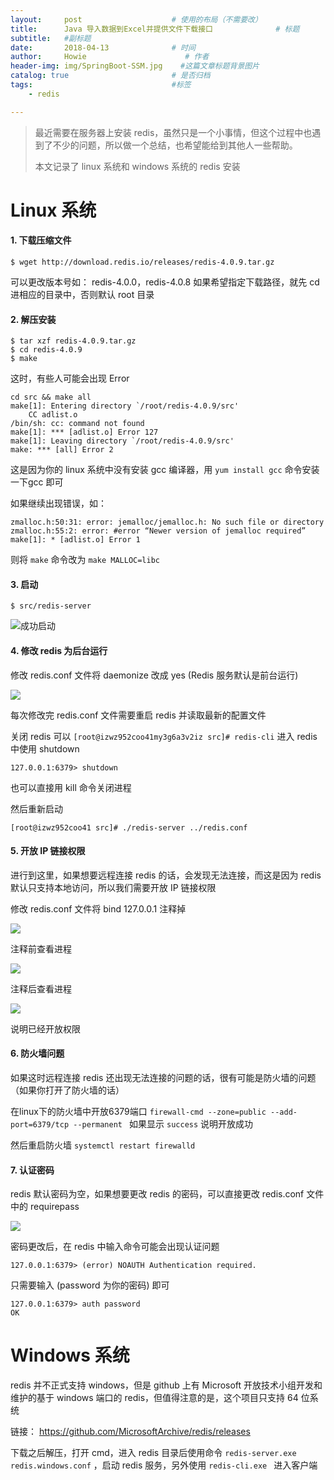 ```yaml
---
layout:     post                    # 使用的布局（不需要改）
title:      Java 导入数据到Excel并提供文件下载接口              # 标题 
subtitle:   #副标题
date:       2018-04-13              # 时间
author:     Howie                      # 作者
header-img: img/SpringBoot-SSM.jpg    #这篇文章标题背景图片
catalog: true                       # 是否归档
tags:                               #标签
    - redis

---
```


> 最近需要在服务器上安装 redis，虽然只是一个小事情，但这个过程中也遇到了不少的问题，所以做一个总结，也希望能给到其他人一些帮助。
>
> 本文记录了 linux 系统和 windows 系统的 redis 安装
# Linux 系统
#### 1. 下载压缩文件
```
$ wget http://download.redis.io/releases/redis-4.0.9.tar.gz
```
可以更改版本号如： redis-4.0.0，redis-4.0.8
如果希望指定下载路径，就先 cd 进相应的目录中，否则默认 root 目录

#### 2. 解压安装
```
$ tar xzf redis-4.0.9.tar.gz
$ cd redis-4.0.9
$ make
```
这时，有些人可能会出现 Error
```
cd src && make all
make[1]: Entering directory `/root/redis-4.0.9/src'
    CC adlist.o
/bin/sh: cc: command not found
make[1]: *** [adlist.o] Error 127
make[1]: Leaving directory `/root/redis-4.0.9/src'
make: *** [all] Error 2
```
这是因为你的 linux 系统中没有安装 gcc 编译器，用 ``` yum install gcc ``` 命令安装一下gcc 即可

如果继续出现错误，如：
```
zmalloc.h:50:31: error: jemalloc/jemalloc.h: No such file or directory 
zmalloc.h:55:2: error: #error “Newer version of jemalloc required” 
make[1]: * [adlist.o] Error 1 
```
则将 ```make``` 命令改为 ```make MALLOC=libc```

#### 3. 启动
```
$ src/redis-server
```
![成功启动](https://upload-images.jianshu.io/upload_images/8807674-35f2ea527347cf21.png?imageMogr2/auto-orient/strip%7CimageView2/2/w/1240)

#### 4. 修改 redis 为后台运行
修改 redis.conf 文件将 daemonize 改成 yes (Redis 服务默认是前台运行) 

![](https://upload-images.jianshu.io/upload_images/8807674-cc32d2290551e1af.png?imageMogr2/auto-orient/strip%7CimageView2/2/w/1240)

每次修改完 redis.conf 文件需要重启 redis 并读取最新的配置文件

关闭 redis 可以 ```[root@izwz952coo41my3g6a3v2iz src]# redis-cli``` 进入 redis 中使用 shutdown
```
127.0.0.1:6379> shutdown
```
也可以直接用 kill 命令关闭进程

然后重新启动
```
[root@izwz952coo41 src]# ./redis-server ../redis.conf
```

#### 5. 开放 IP 链接权限
进行到这里，如果想要远程连接 redis 的话，会发现无法连接，而这是因为 redis 默认只支持本地访问，所以我们需要开放 IP 链接权限  

  修改 redis.conf 文件将 bind 127.0.0.1 注释掉

![](https://upload-images.jianshu.io/upload_images/8807674-8fd09f6981aa6a2d.png?imageMogr2/auto-orient/strip%7CimageView2/2/w/1240)

注释前查看进程

![](https://upload-images.jianshu.io/upload_images/8807674-da4c0c2205109ecf.png?imageMogr2/auto-orient/strip%7CimageView2/2/w/1240)

注释后查看进程

![](https://upload-images.jianshu.io/upload_images/8807674-4bfc2fdf5def59be.png?imageMogr2/auto-orient/strip%7CimageView2/2/w/1240)

说明已经开放权限

#### 6. 防火墙问题
如果这时远程连接 redis 还出现无法连接的问题的话，很有可能是防火墙的问题（如果你打开了防火墙的话）

在linux下的防火墙中开放6379端口
```firewall-cmd --zone=public --add-port=6379/tcp --permanent ```
如果显示 ```success``` 说明开放成功

然后重启防火墙 
```systemctl restart firewalld```

#### 7. 认证密码
redis 默认密码为空，如果想要更改 redis 的密码，可以直接更改 redis.conf 文件中的 requirepass

![](https://upload-images.jianshu.io/upload_images/8807674-2382161fb398022e.png?imageMogr2/auto-orient/strip%7CimageView2/2/w/1240)

密码更改后，在 redis 中输入命令可能会出现认证问题
```
127.0.0.1:6379> (error) NOAUTH Authentication required. 
```
只需要输入 (password 为你的密码) 即可
```
127.0.0.1:6379> auth password
OK
```

# Windows 系统
redis 并不正式支持 windows，但是 github 上有 Microsoft 开放技术小组开发和维护的基于 windows 端口的 redis，但值得注意的是，这个项目只支持 64 位系统

链接： https://github.com/MicrosoftArchive/redis/releases

下载之后解压，打开 cmd，进入 redis 目录后使用命令 ```redis-server.exe redis.windows.conf``` ，启动 redis 服务，另外使用 ```redis-cli.exe ``` 进入客户端
